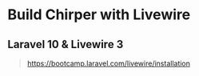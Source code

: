 # Build Chirper with Livewire
## Laravel 10 & Livewire 3
> https://bootcamp.laravel.com/livewire/installation


